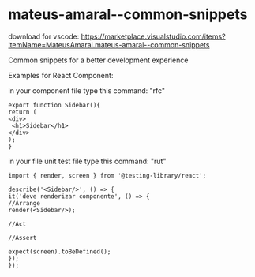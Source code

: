 # mateus-amaral--common-snippets

download for vscode: https://marketplace.visualstudio.com/items?itemName=MateusAmaral.mateus-amaral--common-snippets

Common snippets for a better development experience

Examples for React Component:

in your component file type this command: "rfc"

```
export function Sidebar(){
return (
<div>
 <h1>Sidebar</h1>
</div>
);
}
```

in your file unit test file type this command: "rut"

```
import { render, screen } from '@testing-library/react';

describe('<Sidebar/>', () => {
it('deve renderizar componente', () => {
//Arrange
render(<Sidebar/>);

//Act

//Assert

expect(screen).toBeDefined();
});
});
```
